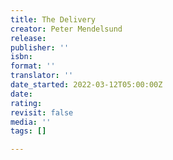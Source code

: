 ```yaml
---
title: The Delivery
creator: Peter Mendelsund
release: 
publisher: ''
isbn: 
format: ''
translator: ''
date_started: 2022-03-12T05:00:00Z
date: 
rating: 
revisit: false
media: ''
tags: []

---
```

